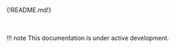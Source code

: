 <link href="https://fonts.googleapis.com/icon?family=Material+Icons"
      rel="stylesheet">

<style>
.material-icons{
  font-size: 52px;  /* Preferred icon size */
}
</style>

{!README.md!}

<br>
<br>
!!! note
    This documentation is under active development. 